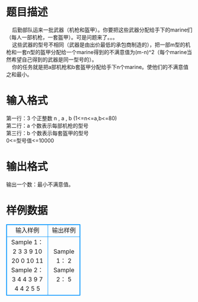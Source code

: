 # 

 
 # 题目描述 
&nbsp;&nbsp;&nbsp;&nbsp;后勤部队运来一批武器（机枪和盔甲）。你要把这些武器分配给手下的marine们（每人一部机枪，一套盔甲）。可是问题来了。。。<br>&nbsp;&nbsp;&nbsp;&nbsp;这些武器的型号不相同（武器是由出价最低的承包商制造的），把一部m型的机枪和一套n型的盔甲分配给一个marine得到的不满意值为(m-n)^2（每个marine当然希望自己得到的武器是同一型号的）。<br>&nbsp;&nbsp;&nbsp;&nbsp;你的任务就是把a部机枪和b套盔甲分配给手下n个marine。使他们的不满意值之和最小。<br> 

 
 # 输入格式 
第一行：3&nbsp;个正整数&nbsp;n&nbsp;,&nbsp;a&nbsp;,&nbsp;b&nbsp;(1&lt;=n&lt;=a,b&lt;=80)<br>第二行：a&nbsp;个数表示每部机枪的型号<br>第三行：b&nbsp;个数表示每套盔甲的型号<br>0&lt;=型号值&lt;=10000<br> 

 
 # 输出格式 
输出一个数：最小不满意值。<br> 
# 样例数据
<style>
        table,table tr th, table tr td { border:1px solid #0094ff; }
        table { width: 200px; min-height: 25px; line-height: 25px; text-align: center; border-collapse: collapse;}   
    </style>
<table>
	<tr>
		<td>输入样例</td>
		<td>输出样例</td>
	</tr>
<tr><td>Sample 1：
2 3 3
9 10 20
0 10 11
Sample 2：
3 4 4
3 9 7 4
4 2 5 5
</td><td>Sample 1：
2
Sample 2：
5
</td></tr></table>
